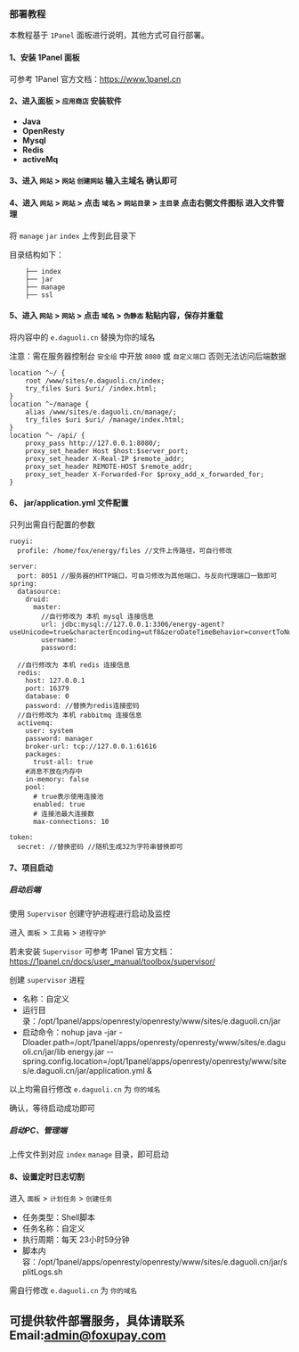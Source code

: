 ### 部署教程

本教程基于 `1Panel` 面板进行说明，其他方式可自行部署。

#### 1、安装 1Panel 面板

可参考 1Panel 官方文档：https://www.1panel.cn

#### 2、进入面板 > `应用商店` 安装软件

- **Java**
- **OpenResty**
- **Mysql**
- **Redis**
- **activeMq**

#### 3、进入 `网站` > `网站` `创建网站` 输入主域名 确认即可

#### 4、进入 `网站` > `网站` > 点击 `域名` > `网站目录` > `主目录` 点击右侧文件图标 进入文件管理

将 `manage` `jar` `index` 上传到此目录下

目录结构如下：

```agsl
    ├── index
    ├── jar
    ├── manage
    ├── ssl
```

#### 5、进入 `网站` > `网站` > 点击 `域名` > `伪静态` 粘贴内容，保存并重载

将内容中的 `e.daguoli.cn` 替换为你的域名

注意：需在服务器控制台 `安全组` 中开放 `8080` 或 `自定义端口` 否则无法访问后端数据

```agsl
location ^~/ {
    root /www/sites/e.daguoli.cn/index;
    try_files $uri $uri/ /index.html;
}
location ^~/manage {
    alias /www/sites/e.daguoli.cn/manage/;
    try_files $uri $uri/ /manage/index.html;
}
location ^~ /api/ {
    proxy_pass http://127.0.0.1:8080/;
    proxy_set_header Host $host:$server_port;
    proxy_set_header X-Real-IP $remote_addr;
    proxy_set_header REMOTE-HOST $remote_addr;
    proxy_set_header X-Forwarded-For $proxy_add_x_forwarded_for;
}
```

#### 6、 jar/application.yml 文件配置

只列出需自行配置的参数

```agsl
ruoyi:
  profile: /home/fox/energy/files //文件上传路径，可自行修改

server:
  port: 8051 //服务器的HTTP端口，可自习修改为其他端口，与反向代理端口一致即可
spring:
  datasource:
    druid:
      master:
        //自行修改为 本机 mysql 连接信息
        url: jdbc:mysql://127.0.0.1:3306/energy-agent?useUnicode=true&characterEncoding=utf8&zeroDateTimeBehavior=convertToNull&useSSL=true&serverTimezone=GMT%2B8
        username: 
        password: 

  //自行修改为 本机 redis 连接信息
  redis:
    host: 127.0.0.1
    port: 16379
    database: 0
    password: //替换为redis连接密码
  //自行修改为 本机 rabbitmq 连接信息
  activemq:
    user: system
    password: manager
    broker-url: tcp://127.0.0.1:61616
    packages:
      trust-all: true
    #消息不放在内存中
    in-memory: false
    pool:
      # true表示使用连接池
      enabled: true
      # 连接池最大连接数
      max-connections: 10

token:
  secret: //替换密码 //随机生成32为字符串替换即可
```

#### 7、项目启动

##### 启动后端

使用 `Supervisor` 创建守护进程进行启动及监控

进入 `面板` > `工具箱` > `进程守护`

若未安装 `Supervisor` 可参考 1Panel 官方文档：https://1panel.cn/docs/user_manual/toolbox/supervisor/

创建 `supervisor` 进程

- 名称：自定义
- 运行目录：/opt/1panel/apps/openresty/openresty/www/sites/e.daguoli.cn/jar
- 启动命令：nohup java -jar -Dloader.path=/opt/1panel/apps/openresty/openresty/www/sites/e.daguoli.cn/jar/lib energy.jar
  --spring.config.location=/opt/1panel/apps/openresty/openresty/www/sites/e.daguoli.cn/jar/application.yml &

以上均需自行修改 `e.daguoli.cn` 为 `你的域名`

确认，等待启动成功即可

##### 启动PC、管理端

上传文件到对应 `index` `manage` 目录，即可启动

#### 8、设置定时日志切割

进入 `面板` > `计划任务` > `创建任务`

- 任务类型：Shell脚本
- 任务名称：自定义
- 执行周期：每天 23小时59分钟
- 脚本内容：/opt/1panel/apps/openresty/openresty/www/sites/e.daguoli.cn/jar/splitLogs.sh

需自行修改 `e.daguoli.cn` 为 `你的域名`

## **可提供软件部署服务，具体请联系 Email:admin@foxupay.com**